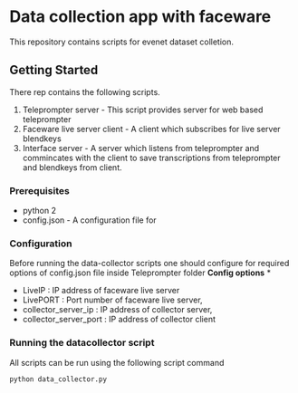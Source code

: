 # Data collection app with faceware

This repository contains scripts for evenet dataset colletion. 
## Getting Started
There rep contains the following scripts.
1. Teleprompter server - This script provides server for web based teleprompter 
2. Faceware live server client - A client which subscribes for live server blendkeys
3. Interface server - A server which listens from teleprompter and commincates with the client
to save transcriptions from teleprompter and blendkeys from client. 

### Prerequisites

* python 2
* config.json - A configuration file for

### Configuration 
Before running the data-collector scripts one should configure for required options of config.json file inside Teleprompter folder
**Config options** *
*   LiveIP                  : IP address of faceware live server
*   LivePORT                : Port number of faceware live server,
*   collector_server_ip     : IP address of collector server,
*   collector_server_port	: IP address of collector client

### Running the datacollector script
All scripts can be run using the following script command

```python data_collector.py```


